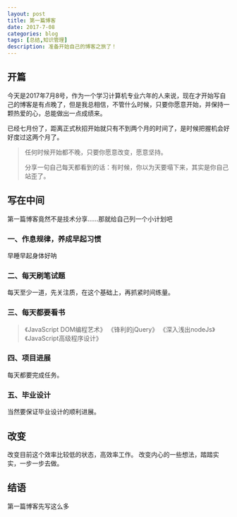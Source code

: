 ```yaml
---
layout: post
title: 第一篇博客
date: 2017-7-08
categories: blog
tags: [总结,知识管理]
description: 准备开始自己的博客之旅了！
---
```


## 开篇

今天是2017年7月8号，作为一个学习计算机专业六年的人来说，现在才开始写自己的博客是有点晚了，但是我总相信，不管什么时候，只要你愿意开始，并保持一颗热爱的心，总能做出一点成绩来。

已经七月份了，距离正式秋招开始就只有不到两个月的时间了，是时候把握机会好好度过这两个月了。

>任何时候开始都不晚，只要你愿意改变，愿意坚持。
>
>分享一句自己每天都看到的话：有时候，你以为天要塌下来，其实是你自己站歪了。
>

## 写在中间

第一篇博客竟然不是技术分享......那就给自己列一个小计划吧

### 一、作息规律，养成早起习惯

早睡早起身体好呐


### 二、每天刷笔试题

每天至少一道，先关注质，在这个基础上，再抓紧时间练量。

### 三、每天都要看书

>《JavaScript DOM编程艺术》
>《锋利的jQuery》
>《深入浅出nodeJs》
>《JavaScript高级程序设计》


### 四、项目进展

每天都要完成任务。


### 五、毕业设计

当然要保证毕业设计的顺利进展。

## 改变

改变目前这个效率比较低的状态，高效率工作。
改变内心的一些想法，踏踏实实，一步一步去做。


## 结语


第一篇博客先写这么多











